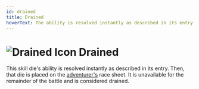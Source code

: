 ```yaml
---
id: drained
title: Drained
hoverText: The ability is resolved instantly as described in its entry. Then, that die is placed on the [adventurer's](/docs/glossary/adventurer) race sheet. It is unavailable for the remainder of the battle and is considered drained.
---
```


# <img src="/icons/drained.svg" alt="Drained Icon" /> Drained

This skill die's ability is resolved instantly as described in its entry. Then, that die is placed on the [adventurer's](/docs/glossary/adventurer) race sheet. It is unavailable for the remainder of the battle and is considered drained.
